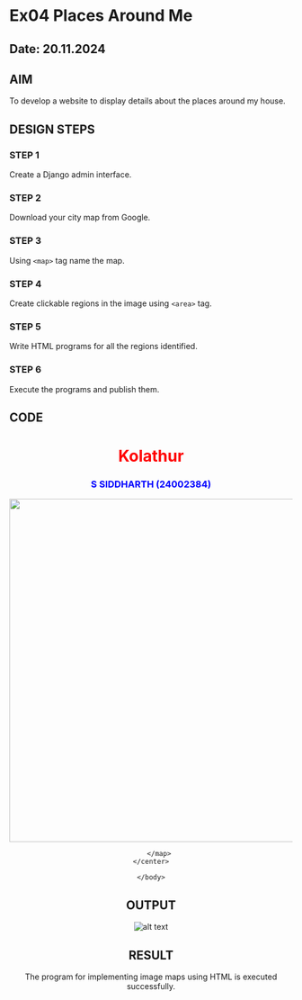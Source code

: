 # Ex04 Places Around Me
## Date: 20.11.2024

## AIM
To develop a website to display details about the places around my house.

## DESIGN STEPS

### STEP 1
Create a Django admin interface.

### STEP 2
Download your city map from Google.

### STEP 3
Using ```<map>``` tag name the map.

### STEP 4
Create clickable regions in the image using ```<area>``` tag.

### STEP 5
Write HTML programs for all the regions identified.

### STEP 6
Execute the programs and publish them.

## CODE

<html>
    <head>
        <title>My Place</title>
    </head>
    <body>
    <h1 align="center">
        <font color="red"><b>Kolathur</b></font>
    </h1>
    <h3 align="center">
        <font color="blue"><b>S SIDDHARTH (24002384)</b></font>
    </h3>
    <center>
        <img src="map.png.png" usemap="#MYCITY" height="610" width="1450">
        <map name="MyPlace"
            <area shape="rect" coords="700,250,900,900" href="home.html" title="MY HOME TOWN">
            <area shape="circle" coords="700,250,900,900" href="gym.html" title="MY GYM">
            <area shape="circle" coords="700,250,900,900" href="reliance.html" title="MY stor">
            <area shape="circle" coords="700,250,900,900" href="market.html" title="MY market">

        </map>
    </center>

    </body>
</html>


## OUTPUT

![alt text](map.png.png)

## RESULT
The program for implementing image maps using HTML is executed successfully.
